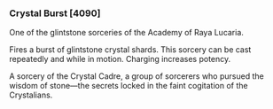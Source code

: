 ### Crystal Burst [4090]

One of the glintstone sorceries of the Academy of Raya Lucaria.

Fires a burst of glintstone crystal shards. This sorcery can be cast repeatedly and while in motion. Charging increases potency.

A sorcery of the Crystal Cadre, a group of sorcerers who pursued the wisdom of stone—the secrets locked in the faint cogitation of the Crystalians.